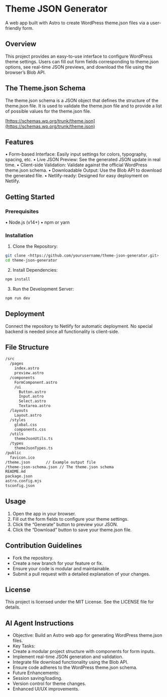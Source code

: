 # Theme JSON Generator

A web app built with Astro to create WordPress theme.json files via a user-friendly form.

## Overview

This project provides an easy-to-use interface to configure WordPress theme settings. Users can fill out form fields corresponding to theme.json options, see real-time JSON previews, and download the file using the browser’s Blob API.

## The Theme.json Schema

The theme.json schema is a JSON object that defines the structure of the theme.json file. It is used to validate the theme.json file and to provide a list of possible values for the theme.json file.

[https://schemas.wp.org/trunk/theme.json](https://schemas.wp.org/trunk/theme.json)

## Features

• Form-based Interface: Easily input settings for colors, typography, spacing, etc.
• Live JSON Preview: See the generated JSON update in real time.
• Client-side Validation: Validate against the official WordPress theme.json schema.
• Downloadable Output: Use the Blob API to download the generated file.
• Netlify-ready: Designed for easy deployment on Netlify.

## Getting Started

### Prerequisites

• Node.js (v14+)
• npm or yarn

### Installation

1. Clone the Repository:

```bash
git clone <https://github.com/yourusername/theme-json-generator.git>
cd theme-json-generator
```

2. Install Dependencies:

```bash
npm install
```

3. Run the Development Server:

```bash
npm run dev
```

## Deployment

Connect the repository to Netlify for automatic deployment. No special backend is needed since all functionality is client-side.

## File Structure

```bash
/src
  /pages
    index.astro
    preview.astro
  /components
    FormComponent.astro
    /ui
      Button.astro
      Input.astro
      Select.astro
      Textarea.astro
  /layouts
    Layout.astro
  /styles
    global.css
    components.css
  /utils
    themeJsonUtils.ts
  /types
    themeJsonTypes.ts
/public
  favicon.ico
/theme.json       // Example output file
/theme-json-schema.json // The theme.json schema
README.md
package.json
astro.config.mjs
tsconfig.json
```

## Usage

1. Open the app in your browser.
2. Fill out the form fields to configure your theme settings.
3. Click the “Generate” button to preview your JSON.
4. Click the “Download” button to save your theme.json file.

## Contribution Guidelines

- Fork the repository.
- Create a new branch for your feature or fix.
- Ensure your code is modular and maintainable.
- Submit a pull request with a detailed explanation of your changes.

## License

This project is licensed under the MIT License. See the LICENSE file for details.

## AI Agent Instructions

- Objective: Build an Astro web app for generating WordPress theme.json files.
- Key Tasks:
- Create a modular project structure with components for form inputs.
- Implement real-time JSON generation and validation.
- Integrate file download functionality using the Blob API.
- Ensure code adheres to the WordPress theme.json schema.
- Future Enhancements:
- Session saving/loading.
- Version control for theme changes.
- Enhanced UI/UX improvements.
